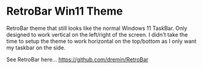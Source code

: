 # RetroBar Win11 Theme
RetroBar theme that still looks like the normal Windows 11 TaskBar.  Only designed to work vertical on the left/right of the screen.  I didn't take the time to setup the theme to work horizontal on the top/bottom as I only want my taskbar on the side.

See RetroBar here...
https://github.com/dremin/RetroBar
